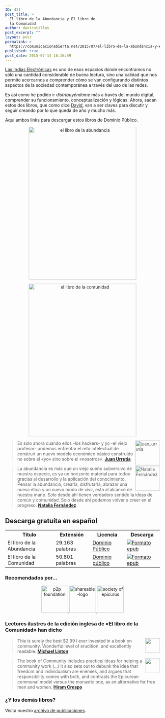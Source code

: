 ```yaml
---
ID: 431
post_title: >
  El libro de la Abundancia y El libro de
  la Comunidad
author: danicotillas
post_excerpt: ""
layout: post
permalink: >
  https://comunicacionabierta.net/2015/07/el-libro-de-la-abundancia-y-el-libro-de-la-comunidad/
published: true
post_date: 2015-07-14 16:16:59
---
```

<p class="serie"><a href="https://lasindias.com/libros">Las Indias Electrónicas</a> es uno de esos espacios donde encontramos no sólo una cantidad considerable de buena lectura, sino una calidad que nos permite acercarnos a comprender cómo se van configurando distintos aspectos de la sociedad contemporánea a través del uso de las redes.</p>
<p class="serie">Es así como he podido ir <em>distribuyéndome </em>más a través del mundo digital, comprender su funcionamiento, conceptualización y lógicas. Ahora, sacan estos dos libros, que como dice <a href="https://charlemos.barriohacker.net/notice/14502">David</a>, van a ser claves para discutir y seguir creando por lo que queda de año y mucho más.</p>
<p class="serie">Aquí ambos links para descargar estos libros de Dominio Público.</p>

<div class="post">
<div class="post-body">
<div align="center">

<a class="piwik_download" href="https://lasindias.com/epubs/abundancia.epub"><img class="aligncenter size-medium wp-image-84887" src="https://lasindias.com/wp-content/uploads/2010/10/el-libro-de-la-abundancia-350x495.jpg" alt="el libro de la abundancia" width="350" height="495" /></a>

<a class="piwik_download" href="https://lasindias.com/epubs/ellibrodelacomunidad.epub"><img class="aligncenter size-medium wp-image-83990" src="https://lasindias.com/wp-content/uploads/2015/05/el-libro-de-la-comunidad-350x495.jpg" alt="el libro de la comunidad" width="350" height="495" /></a>

</div>
<blockquote><img src="https://lasindias.com/wp-content/uploads/2013/11/juan_urrutia-150x150.jpg" alt="juan_urrutia" width="80" height="80" align="right" />Es solo ahora cuando ellos -los hackers- y yo -el viejo profesor- podemos enfrentar el reto intelectual de construir un nuevo modelo económico básico construido no sobre el «yo» sino sobre el «nosotros».
<strong><a title="juan urrutia" href="https://lasindias.com/indianopedia/juan-urrutia">Juan Urrutia</a></strong></blockquote>
<blockquote><img src="https://www.gravatar.com/avatar/6d9a83b00faffc5c1d2ea5e52e6c4e74?size=150" alt="Natalia Fernández" width="80" height="80" align="right" />La abundancia es más que un viejo sueño subversivo de nuestra especie, es ya un horizonte material para todos gracias al desarrollo y la aplicación del conocimiento. Pensar la abundancia, crearla, disfrutarla, abrazar una nueva ética y un nuevo modo de vivir, está al alcance de nuestra mano. Solo desde ahí tienen verdadero sentido la ideas de común y comunidad. Solo desde ahí podemos volver a creer en el progreso.
<strong><a title="natalia fernández" href="https://lasindias.com/indianopedia/natalia-fern%C3%A1ndez">Natalia Fernández</a></strong></blockquote>
<h2>Descarga gratuita en español</h2>
<div align="center">
<table id="descargas">
<tbody>
<tr>
<th>Título</th>
<th>Extensión</th>
<th>Licencia</th>
<th>Descarga</th>
</tr>
<tr>
<td class="titulo">El libro de la Abundancia</td>
<td>29.163 palabras</td>
<td><a title="dominio público" href="https://lasindias.com/indianopedia/dominio-p%C3%BAblico">Dominio Público</a></td>
<td><a class="piwik_download" href="https://lasindias.com/epubs/abundancia.epub"><img class="descargas" src="https://lasindias.com/files/2010/10/epub.png" alt="Formato epub" /></a></td>
</tr>
<tr>
<td class="titulo">El libro de la Comunidad</td>
<td>50.801 palabras</td>
<td><a title="dominio público" href="https://lasindias.com/indianopedia/dominio-p%C3%BAblico">Dominio público</a></td>
<td><a class="piwik_download" href="https://lasindias.com/epubs/ellibrodelacomunidad.epub"><img class="descargas" src="https://lasindias.com/files/2010/10/epub.png" alt="Formato epub" /></a></td>
</tr>
</tbody>
</table>
</div>
<h3>Recomendados por…</h3>
<center><a href="https://blog.p2pfoundation.net/book-of-the-day-the-book-of-community-in-english/2015/06/01"><img src="https://lasindias.com/wp-content/uploads/2010/10/p2p-foundation-350x87.png" alt="p2p foundation" height="87" />
</a> <a href="https://www.shareable.net/blog/shareable%E2%80%99s-top-21-new-books-for-summer"><img src="https://lasindias.com/wp-content/uploads/2010/10/shareable-logo-350x75.png" alt="shareable-logo" height="87" />
</a> <a href="https://theautarkist.wordpress.com/?s=%22Reasonings%20on%20Community%22"><img class="alignnone size-full wp-image-84901" src="https://lasindias.com/wp-content/uploads/2010/10/society-of-epicurus.png" alt="society of epicurus" height="87" /></a></center>
<h3>Lectores ilustres de la edición inglesa de «El libro de la Comunidad» han dicho</h3>
<blockquote><img src="https://lasindias.com/wp-content/uploads/2010/10/michael-linton-150x150.jpg" alt="" width="48" height="48" align="right" />This is surely the best $2.99 I ever invested in a book on community. Wonderful level of erudition, and excellently readable.
<strong><a href="https://community-currency.info/en/glossary/michael-linton/">Michael Linton</a></strong></blockquote>
<blockquote><img src="https://lasindias.com/wp-content/uploads/2010/10/hiram-crespo-150x150.jpg" alt="" width="48" height="48" align="right" />The book of Community includes practical ideas for helping a community work (…) it also sets out to debunk the idea that freedom and individualism are enemies, and argues that responsibility comes with both, and contrasts the Epicurean communal model versus the monastic one, as an alternative for free men and women.
<strong><a href="https://www.amazon.com/Hiram-Crespo/e/B00KXDKFOA">Hiram Crespo</a></strong></blockquote>
<h3>¿Y los demás libros?</h3>
Visita nuestro <a href="https://lasindias.com/archivo-de-publicaciones">archivo de publicaciones</a>.

</div>
</div>